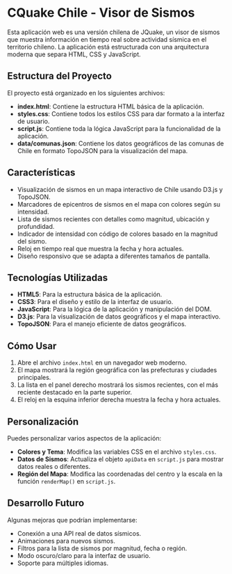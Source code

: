 # CQuake Chile - Visor de Sismos

Esta aplicación web es una versión chilena de JQuake, un visor de sismos que muestra información en tiempo real sobre actividad sísmica en el territorio chileno. La aplicación está estructurada con una arquitectura moderna que separa HTML, CSS y JavaScript.

## Estructura del Proyecto

El proyecto está organizado en los siguientes archivos:

- **index.html**: Contiene la estructura HTML básica de la aplicación.
- **styles.css**: Contiene todos los estilos CSS para dar formato a la interfaz de usuario.
- **script.js**: Contiene toda la lógica JavaScript para la funcionalidad de la aplicación.
- **data/comunas.json**: Contiene los datos geográficos de las comunas de Chile en formato TopoJSON para la visualización del mapa.

## Características

- Visualización de sismos en un mapa interactivo de Chile usando D3.js y TopoJSON.
- Marcadores de epicentros de sismos en el mapa con colores según su intensidad.
- Lista de sismos recientes con detalles como magnitud, ubicación y profundidad.
- Indicador de intensidad con código de colores basado en la magnitud del sismo.
- Reloj en tiempo real que muestra la fecha y hora actuales.
- Diseño responsivo que se adapta a diferentes tamaños de pantalla.

## Tecnologías Utilizadas

- **HTML5**: Para la estructura básica de la aplicación.
- **CSS3**: Para el diseño y estilo de la interfaz de usuario.
- **JavaScript**: Para la lógica de la aplicación y manipulación del DOM.
- **D3.js**: Para la visualización de datos geográficos y el mapa interactivo.
- **TopoJSON**: Para el manejo eficiente de datos geográficos.

## Cómo Usar

1. Abre el archivo `index.html` en un navegador web moderno.
2. El mapa mostrará la región geográfica con las prefecturas y ciudades principales.
3. La lista en el panel derecho mostrará los sismos recientes, con el más reciente destacado en la parte superior.
4. El reloj en la esquina inferior derecha muestra la fecha y hora actuales.

## Personalización

Puedes personalizar varios aspectos de la aplicación:

- **Colores y Tema**: Modifica las variables CSS en el archivo `styles.css`.
- **Datos de Sismos**: Actualiza el objeto `apiData` en `script.js` para mostrar datos reales o diferentes.
- **Región del Mapa**: Modifica las coordenadas del centro y la escala en la función `renderMap()` en `script.js`.

## Desarrollo Futuro

Algunas mejoras que podrían implementarse:

- Conexión a una API real de datos sísmicos.
- Animaciones para nuevos sismos.
- Filtros para la lista de sismos por magnitud, fecha o región.
- Modo oscuro/claro para la interfaz de usuario.
- Soporte para múltiples idiomas.